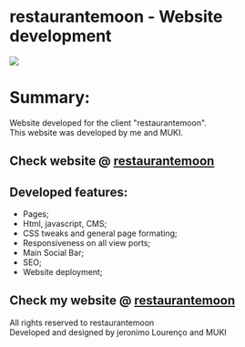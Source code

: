 # restaurantemoon - Website development

<img src="https://i.imgur.com/OQ9zhDB.jpg">

<h1>Summary:</h1>

<p>Website developed for the client "restaurantemoon". <br/> This website was developed by me and MUKI.</p>

<h2>Check website @ <a href="https://restaurantemoon.co.ao/" target="_blank"> restaurantemoon </a>  </h2>

<h2> Developed features: </h2>
<ul>
<li>Pages;</li>
<li>Html, javascript, CMS;</li>
<li>CSS tweaks and general page formating;</li>
<li>Responsiveness on all view ports;</li>
<li>Main Social Bar;</li>
<li>SEO;</li>
<li>Website deployment;</li>
</ul>

	
<h2>Check my website @ <a href="https://restaurantemoon.co.ao/" target="_blank"> restaurantemoon </a>  </h2>

<p>All rights reserved to restaurantemoon<br/>
Developed and designed by jeronimo Lourenço and MUKI</p>
